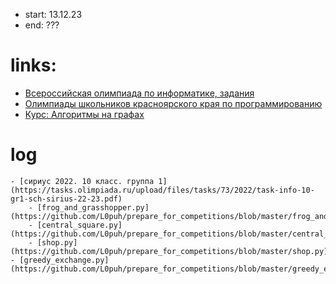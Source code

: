 - start: 13.12.23
- end: ???

# links:
- [Всероссийская олимпиада по информатике, задания](https://www.olimpiada.ru/activity/73/tasks/2021?class=10)
- [Олимпиады школьников красноярского края по программированию](https://acmp.ru/article.asp?id_text=121)
- [Курс: Алгоритмы на графах](https://informatics.msk.ru/course/view.php?id=6)
# log
    - [сириус 2022. 10 класс. группа 1](https://tasks.olimpiada.ru/upload/files/tasks/73/2022/task-info-10-gr1-sch-sirius-22-23.pdf)
        - [frog_and_grasshopper.py](https://github.com/L0puh/prepare_for_competitions/blob/master/frog_and_grasshopper.py)
        - [central_square.py](https://github.com/L0puh/prepare_for_competitions/blob/master/central_square.py)
        - [shop.py](https://github.com/L0puh/prepare_for_competitions/blob/master/shop.py) 
    - [greedy_exchange.py](https://github.com/L0puh/prepare_for_competitions/blob/master/greedy_exchange.py)
